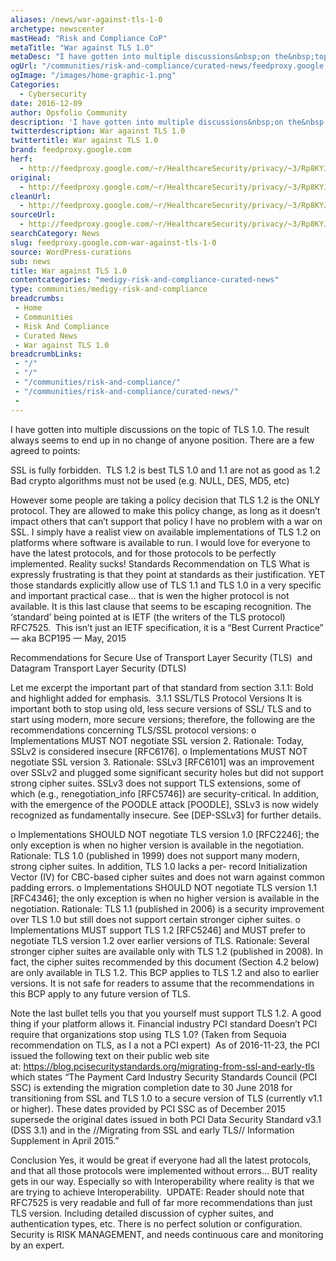 ```yaml
---
aliases: /news/war-against-tls-1-0
archetype: newscenter
mastHead: "Risk and Compliance CoP"
metaTitle: "War against TLS 1.0"
metaDesc: "I have gotten into multiple discussions&nbsp;on the&nbsp;topic of TLS 1.0. The result always seems to end up in no change of anyone position. There are a few agreed to points: SSL is fully forbidden.&nbsp; TLS 1.2 is best TLS 1.0 and 1.1 are not as good as 1.2 Bad crypto"
ogUrl: "/communities/risk-and-compliance/curated-news/feedproxy.google.com-war-against-tls-1-0/"
ogImage: "/images/home-graphic-1.png"
Categories:
  - Cybersecurity
date: 2016-12-09
author: Opsfolio Community
description: 'I have gotten into multiple discussions&nbsp;on the&nbsp;topic of TLS 1.0. The result always seems to end up in no change of anyone position. There are a few agreed to points: SSL is fully forbidden.&nbsp; TLS 1.2 is best TLS 1.0 and 1.1 are not as good as 1.2 Bad crypto&hellip;'
twitterdescription: War against TLS 1.0
twittertitle: War against TLS 1.0
brand: feedproxy.google.com
herf:
  - http://feedproxy.google.com/~r/HealthcareSecurity/privacy/~3/Rp8KYJvJrTE/war-against-tls-10.html
original:
  - http://feedproxy.google.com/~r/HealthcareSecurity/privacy/~3/Rp8KYJvJrTE/war-against-tls-10.html
cleanUrl:
  - http://feedproxy.google.com/~r/HealthcareSecurity/privacy/~3/Rp8KYJvJrTE/war-against-tls-10.html
sourceUrl:
  - http://feedproxy.google.com/~r/HealthcareSecurity/privacy/~3/Rp8KYJvJrTE/war-against-tls-10.html
searchCategory: News
slug: feedproxy.google.com-war-against-tls-1-0
source: WordPress-curations
sub: news
title: War against TLS 1.0
contentcategories: "medigy-risk-and-compliance-curated-news"
type: communities/medigy-risk-and-compliance
breadcrumbs:
 - Home
 - Communities
 - Risk And Compliance
 - Curated News
 - War against TLS 1.0
breadcrumbLinks:
 - "/"
 - "/"
 - "/communities/risk-and-compliance/"
 - "/communities/risk-and-compliance/curated-news/"
 - 
---
```

I have gotten into multiple discussions&nbsp;on the&nbsp;topic of TLS 1.0. The result always seems to end up in no change of anyone position.
There are a few agreed to points:

SSL is fully forbidden.&nbsp;
TLS 1.2 is best
TLS 1.0 and 1.1 are not as good as 1.2
Bad crypto algorithms must not be used (e.g. NULL, DES, MD5, etc)

However some people are taking a policy decision that TLS 1.2 is the ONLY protocol. They are allowed to make this policy change, as long as it doesn&#8217;t impact others that can&#8217;t support that policy
I have no problem with a war on SSL. I simply have a realist view on available implementations of TLS 1.2 on platforms where software is available to run. I would love for everyone to have the latest protocols, and for those protocols to be perfectly implemented. Reality sucks!
Standards Recommendation on TLS
What is expressly frustrating is that they point at standards as their justification. YET those standards explicitly allow use of TLS 1.1 and TLS 1.0 in a very specific and important practical case&#8230; that is wen the higher protocol is not available.
It is this last clause that seems to be escaping recognition.
The &#8216;standard&#8217; being pointed at is IETF (the writers of the TLS protocol) RFC7525. &nbsp;This isn&#8217;t just an IETF specification, it is a &#8220;Best Current Practice&#8221; &#8212; aka BCP195&nbsp;&#8212; May, 2015


Recommendations for Secure Use of Transport Layer Security (TLS)&nbsp;
and Datagram Transport Layer Security (DTLS)&nbsp;


Let me excerpt the important part of that standard from section 3.1.1: Bold and highlight added for emphasis.&nbsp;
3.1.1 SSL/TLS Protocol Versions It is important both to stop using old, less secure versions of SSL/ TLS and to start using modern, more secure versions; therefore, the following are the recommendations concerning TLS/SSL protocol versions: o Implementations MUST NOT negotiate SSL version 2. Rationale: Today, SSLv2 is considered insecure [RFC6176]. o Implementations MUST NOT negotiate SSL version 3. Rationale: SSLv3 [RFC6101] was an improvement over SSLv2 and plugged some significant security holes but did not support strong cipher suites. SSLv3 does not support TLS extensions, some of which (e.g., renegotiation_info [RFC5746]) are security-critical. In addition, with the emergence of the POODLE attack [POODLE], SSLv3 is now widely recognized as fundamentally insecure. See [DEP-SSLv3] for further details.

 o Implementations SHOULD NOT negotiate TLS version 1.0 [RFC2246]; the only exception is when no higher version is available in the negotiation. Rationale: TLS 1.0 (published in 1999) does not support many modern, strong cipher suites. In addition, TLS 1.0 lacks a per- record Initialization Vector (IV) for CBC-based cipher suites and does not warn against common padding errors. o Implementations SHOULD NOT negotiate TLS version 1.1 [RFC4346]; the only exception is when no higher version is available in the negotiation. Rationale: TLS 1.1 (published in 2006) is a security improvement over TLS 1.0 but still does not support certain stronger cipher suites. o Implementations MUST support TLS 1.2 [RFC5246] and MUST prefer to negotiate TLS version 1.2 over earlier versions of TLS. Rationale: Several stronger cipher suites are available only with TLS 1.2 (published in 2008). In fact, the cipher suites recommended by this document (Section 4.2 below) are only available in TLS 1.2. This BCP applies to TLS 1.2 and also to earlier versions. It is not safe for readers to assume that the recommendations in this BCP apply to any future version of TLS.

Note the last bullet tells you that you yourself must support TLS 1.2. A good thing if your platform allows it.
Financial industry PCI standard
Doesn&#8217;t PCI require that organizations stop using TLS 1.0?
(Taken from Sequoia recommendation on TLS, as I a not a PCI expert) &nbsp;As of 2016-11-23, the PCI issued the following text on their public web site at:&nbsp;https://blog.pcisecuritystandards.org/migrating-from-ssl-and-early-tls which states &#8220;The Payment Card Industry Security Standards Council (PCI SSC) is extending the migration completion date to 30 June 2018 for transitioning from SSL and TLS 1.0 to a secure version of TLS (currently v1.1 or higher). These dates provided by PCI SSC as of December 2015 supersede the original dates issued in both PCI Data Security Standard v3.1 (DSS 3.1) and in the //Migrating from SSL and early TLS// Information Supplement in April 2015.&#8221;

Conclusion
Yes, it would be great if everyone had all the latest protocols, and that all those protocols were implemented without errors&#8230; BUT reality gets in our way. Especially so with Interoperability where reality is that we are trying to achieve Interoperability.&nbsp;
UPDATE: Reader should note that RFC7525 is very readable and full of far more recommendations than just TLS version. Including detailed discussion of cypher suites, and authentication types, etc. There is no perfect solution or configuration. Security is RISK MANAGEMENT, and needs continuous care and monitoring by an expert.


